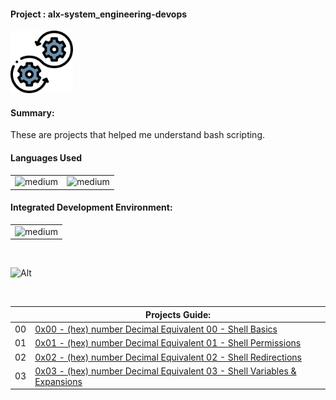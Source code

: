<div>
  <h4>Project : alx-system_engineering-devops</h4>
  <a href="https://github.com/iamnotnato/alx-system_engineering-devops">
    <img src="https://github.com/iamnotnato/alx-system_engineering-devops/blob/master/images/logo.png" alt="Logo" width="100" height="100">
  </a>
</div>
<h4>Summary: </h4>
These are projects that helped me understand bash scripting.

<h4>Languages Used</h4>
<table>
  <tr>
    <td><img alt="medium" src="https://img.shields.io/badge/Shell_Script-121011?style=for-the-badge&logo=gnu-bash&logoColor=white"></td>
    <td><img alt="medium" src="https://img.shields.io/badge/Markdown-000000?style=for-the-badge&logo=markdown&logoColor=white"></td>
  </tr>
</table>

<h4>Integrated Development Environment:</h4>
<table>
  <tr>
<td><img alt="medium" src="https://img.shields.io/badge/Emacs-%237F5AB6.svg?&style=for-the-badge&logo=gnu-emacs&logoColor=white"></td>
  </tr>
</table>

<br>

![Alt](https://repobeats.axiom.co/api/embed/91ac37b53e43b84fc8bee59df74f32cb4c53c465.svg "Repobeats analytics image")

<br>

| | Projects Guide:                                                                                                    |
|----| --------------------------------------------------------------------------------------------------------------- |
| 00 | [0x00 - (hex) number  Decimal Equivalent 00 - Shell Basics](./0x00-shell_basics)                                | 
| 01 | [0x01 - (hex) number  Decimal Equivalent 01 - Shell Permissions](./0x01-shell_permissions)                      |
| 02 | [0x02 - (hex) number  Decimal Equivalent 02 - Shell Redirections](./0x02-shell_redirections)                    | 
| 03 | [0x03 - (hex) number  Decimal Equivalent 03 - Shell Variables & Expansions](./0x03-shell_variables_expansions)  | 


